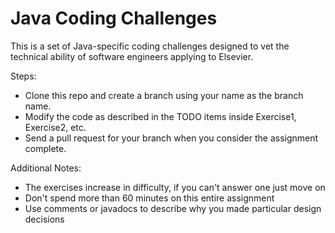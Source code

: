 # Java Coding Challenges

This is a set of Java-specific coding challenges designed to vet the technical ability of software engineers applying to Elsevier.

Steps:

- Clone this repo and create a branch using your name as the branch name.
- Modify the code as described in the TODO items inside Exercise1, Exercise2, etc.
- Send a pull request for your branch when you consider the assignment complete.

Additional Notes:

- The exercises increase in difficulty, if you can't answer one just move on
- Don't spend more than 60 minutes on this entire assignment
- Use comments or javadocs to describe why you made particular design decisions